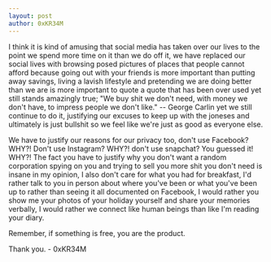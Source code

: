 ```yaml
---
layout: post
author: 0xKR34M
---
```

<p>I think it is kind of amusing that social media has taken over our lives to the point we spend more time on it than we do off it, we have replaced our social lives with browsing posed pictures of places that people cannot afford because going out with your friends is more important than putting away savings, living a lavish lifestyle and pretending we are doing better than we are is more important to quote a quote that has been over used yet still stands amazingly true; "We buy shit we don't need, with money we don't have, to impress people we don't like." -- George Carlin yet we still continue to do it, justifying our excuses to keep up with the joneses and ultimately is just bullshit so we feel like we're just as good as everyone else.</p>

<p>We have to justify our reasons for our privacy too, don't use Facebook? WHY?! Don't use Instagram? WHY?! don't use snapchat? You guessed it! WHY?! The fact you have to justify why you don't want a random corporation spying on you and trying to sell you more shit you don't need is insane in my opinion, I also don't care for what you had for breakfast, I'd rather talk to you in person about where you've been or what you've been up to rather than seeing it all documented on Facebook, I would rather you show me your photos of your holiday yourself and share your memories verbally, I would rather we connect like human beings than like I'm reading your diary.</p>

<p>Remember, if something is free, you are the product.</p>

<p>Thank you. - 0xKR34M</p>
